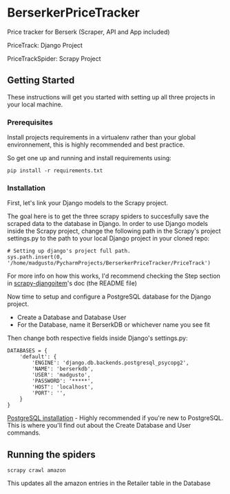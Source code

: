 # BerserkerPriceTracker
Price tracker for Berserk (Scraper, API and App included)

PriceTrack: Django Project

PriceTrackSpider: Scrapy Project

## Getting Started

These instructions will get you started with setting up all three projects in your local machine. 

### Prerequisites

Install projects requirements in a virtualenv rather than your global environnement, this is highly recommended and best practice.

So get one up and running and install requirements using:

```
pip install -r requirements.txt
```

### Installation

First, let's link your Django models to the Scrapy project.

The goal here is to get the three scrapy spiders to succesfully save the scraped data to the database in Django.
In order to use Django models inside the Scrapy project, change the following path in the Scrapy's project settings.py to the path to your local Django project in your cloned repo: 
```
# Setting up django's project full path.
sys.path.insert(0, '/home/madgusto/PycharmProjects/BerserkerPriceTracker/PriceTrack')
```

For more info on how this works, I'd recommend checking the Step section in [scrapy-djangoitem](https://github.com/scrapy-plugins/scrapy-djangoitem)'s doc (the README file)

Now time to setup and configure a PostgreSQL database for the Django project. 
* Create a Database and Database User
* For the Database, name it BerserkDB or whichever name you see fit 

Then change both respective fields inside Django's settings.py: 

```
DATABASES = {
    'default': {
        'ENGINE': 'django.db.backends.postgresql_psycopg2',
        'NAME': 'berserkdb',
        'USER': 'madgusto',
        'PASSWORD': '*****',
        'HOST': 'localhost',
        'PORT': '',
    }
}
```

[PostgreSQL installation](https://www.digitalocean.com/community/tutorials/how-to-use-postgresql-with-your-django-application-on-ubuntu-14-04) - Highly recommended if you're new to PostgreSQL. This is where you'll find out about the Create Database and User commands.

## Running the spiders

```
scrapy crawl amazon
```

This updates all the amazon entries in the Retailer table in the Database
